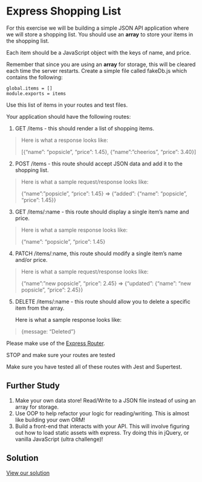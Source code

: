 Express Shopping List
=====================

For this exercise we will be building a simple JSON API application where we will store a shopping list. You should use an **array** to store your items in the shopping list.

Each item should be a JavaScript object with the keys of name, and price.

Remember that since you are using an **array** for storage, this will be cleared each time the server restarts. Create a simple file called fakeDb.js which contains the following:

```
global.items = []  
module.exports = items
```

Use this list of items in your routes and test files.

Your application should have the following routes:

1.  GET /items - this should render a list of shopping items.

> Here is what a response looks like:
> 
> \[{“name”: “popsicle”, “price”: 1.45}, {“name”:”cheerios”, “price”: 3.40}\]

2.  POST /items - this route should accept JSON data and add it to the shopping list.

> Here is what a sample request/response looks like:
> 
> {“name”:”popsicle”, “price”: 1.45} => {“added”: {“name”: “popsicle”, “price”: 1.45}}

3.  GET /items/:name - this route should display a single item’s name and price.

> Here is what a sample response looks like:
> 
> {“name”: “popsicle”, “price”: 1.45}

4.  PATCH /items/:name, this route should modify a single item’s name and/or price.

> Here is what a sample request/response looks like:
> 
> {“name”:”new popsicle”, “price”: 2.45} => {“updated”: {“name”: “new popsicle”, “price”: 2.45}}

5.  DELETE /items/:name - this route should allow you to delete a specific item from the array.
    
    Here is what a sample response looks like:
    

> {message: “Deleted”}

Please make use of the [Express Router](https://expressjs.com/en/guide/routing.html#express.Router).

STOP and make sure your routes are tested

Make sure you have tested all of these routes with Jest and Supertest.

Further Study
-------------

1.  Make your own data store! Read/Write to a JSON file instead of using an array for storage.
2.  Use OOP to help refactor your logic for reading/writing. This is almost like building your own ORM!
3.  Build a front-end that interacts with your API. This will involve figuring out how to load static assets with express. Try doing this in jQuery, or vanilla JavaScript (ultra challenge)!

Solution
--------

[View our solution](https://curric.springboard.com/software-engineering-career-track/default/exercises/express-shopping-list/solution/index.html)